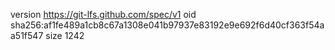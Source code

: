 version https://git-lfs.github.com/spec/v1
oid sha256:af1fe489a1cb8c67a1308e041b97937e83192e9e692f6d40cf363f54aa51f547
size 1242

